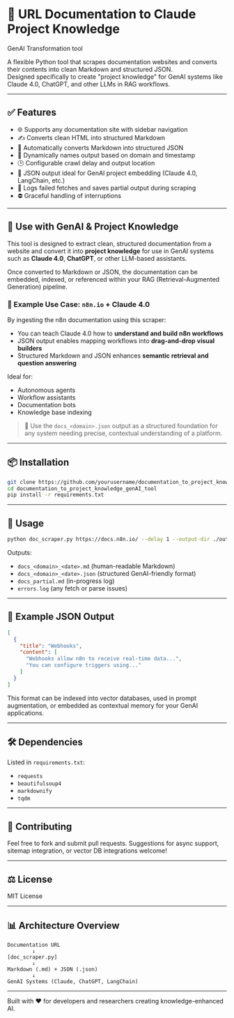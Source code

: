 # 📘 URL Documentation to Claude Project Knowledge
GenAI Transformation tool

A flexible Python tool that scrapes documentation websites and converts their contents into clean Markdown and structured JSON.  
Designed specifically to create "project knowledge" for GenAI systems like Claude 4.0, ChatGPT, and other LLMs in RAG workflows.

---

## ✅ Features

- 🌐 Supports any documentation site with sidebar navigation
- ✍️ Converts clean HTML into structured Markdown
- 📄 Automatically converts Markdown into structured JSON
- 🧭 Dynamically names output based on domain and timestamp
- 🕒 Configurable crawl delay and output location
- 📁 JSON output ideal for GenAI project embedding (Claude 4.0, LangChain, etc.)
- 💾 Logs failed fetches and saves partial output during scraping
- ⛔ Graceful handling of interruptions

---

## 🤖 Use with GenAI & Project Knowledge

This tool is designed to extract clean, structured documentation from a website and convert it into **project knowledge** for use in GenAI systems such as **Claude 4.0**, **ChatGPT**, or other LLM-based assistants.

Once converted to Markdown or JSON, the documentation can be embedded, indexed, or referenced within your RAG (Retrieval-Augmented Generation) pipeline.

### 📌 Example Use Case: `n8n.io` + Claude 4.0

By ingesting the n8n documentation using this scraper:
- You can teach Claude 4.0 how to **understand and build n8n workflows**
- JSON output enables mapping workflows into **drag-and-drop visual builders**
- Structured Markdown and JSON enhances **semantic retrieval and question answering**

Ideal for:
- Autonomous agents
- Workflow assistants
- Documentation bots
- Knowledge base indexing

> 🔧 Use the `docs_<domain>.json` output as a structured foundation for any system needing precise, contextual understanding of a platform.

---

## 📦 Installation

```bash
git clone https://github.com/yourusername/documentation_to_project_knowledge_genAI_tool.git
cd documentation_to_project_knowledge_genAI_tool
pip install -r requirements.txt
```

---

## 🚀 Usage

```bash
python doc_scraper.py https://docs.n8n.io/ --delay 1 --output-dir ./output
```

Outputs:
- `docs_<domain>_<date>.md` (human-readable Markdown)
- `docs_<domain>_<date>.json` (structured GenAI-friendly format)
- `docs_partial.md` (in-progress log)
- `errors.log` (any fetch or parse issues)

---

## 🧪 Example JSON Output

```json
[
  {
    "title": "Webhooks",
    "content": [
      "Webhooks allow n8n to receive real-time data...",
      "You can configure triggers using..."
    ]
  }
]
```

This format can be indexed into vector databases, used in prompt augmentation, or embedded as contextual memory for your GenAI applications.

---

## 🛠 Dependencies

Listed in `requirements.txt`:
- `requests`
- `beautifulsoup4`
- `markdownify`
- `tqdm`

---

## 🤝 Contributing

Feel free to fork and submit pull requests. Suggestions for async support, sitemap integration, or vector DB integrations welcome!

---

## ⚖️ License

MIT License

---

## 📊 Architecture Overview

```
Documentation URL
        ↓
[doc_scraper.py]
        ↓
Markdown (.md) + JSON (.json)
        ↓
GenAI Systems (Claude, ChatGPT, LangChain)
```

---

Built with ❤️ for developers and researchers creating knowledge-enhanced AI.
